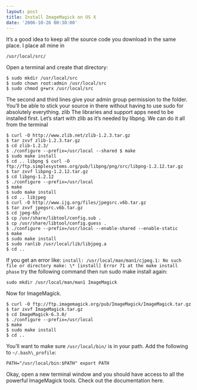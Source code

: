 ```yaml
---
layout: post
title: Install ImageMagick on OS X
date: '2006-10-26 00:30:00'
---
```


It’s a good idea to keep all the source code you download in the same place. I place all mine in

`/usr/local/src/`

Open a terminal and create that directory:

```
$ sudo mkdir /usr/local/src
$ sudo chown root:admin /usr/local/src
$ sudo chmod g+wrx /usr/local/src
```

The second and third lines give your admin group permission to the folder. You’ll be able to stick your source in there without having to use sudo for absolutely everything. zlib The libraries and support apps need to be installed first. Let’s start with zlib as it’s needed by libpng. We can do it all from the terminal

```
$ curl -O http://www.zlib.net/zlib-1.2.3.tar.gz
$ tar zxvf zlib-1.2.3.tar.gz
$ cd zlib-1.2.3/
$ ./configure --prefix=/usr/local --shared $ make
$ sudo make install
$ cd .. libpng $ curl -O ftp://ftp.simplesystems.org/pub/libpng/png/src/libpng-1.2.12.tar.gz
$ tar zxvf libpng-1.2.12.tar.gz
$ cd libpng-1.2.12
$ ./configure --prefix=/usr/local
$ make
$ sudo make install
$ cd .. libjpeg
$ curl -O http://www.ijg.org/files/jpegsrc.v6b.tar.gz
$ tar zxvf jpegsrc.v6b.tar.gz
$ cd jpeg-6b/
$ cp /usr/share/libtool/config.sub .
$ cp /usr/share/libtool/config.guess .
$ ./configure --prefix=/usr/local --enable-shared --enable-static
$ make
$ sudo make install
$ sudo ranlib /usr/local/lib/libjpeg.a
$ cd ..
```

If you get an error like: `install: /usr/local/man/man1/cjpeg.1: No such file or directory make: \* [install] Error 71 at the make install phase` try the following command then run sudo make install again:

`sudo mkdir /usr/local/man/man1 ImageMagick`

Now for ImageMagick.

```
$ curl -O ftp://ftp.imagemagick.org/pub/ImageMagick/ImageMagick.tar.gz
$ tar zxvf ImageMagick.tar.gz
$ cd ImageMagick-6.3.0/
$ ./configure --prefix=/usr/local
$ make
$ sudo make install
$ cd ..
```

You’ll want to make sure `/usr/local/bin/` is in your path. Add the following to `~/.bash\_profile`:

`PATH="/usr/local/bin:$PATH" export PATH`

Okay, open a new terminal window and you should have access to all the powerful ImageMagick tools. Check out the documentation here.